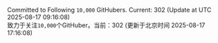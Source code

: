 Committed to Following `10,000` GitHubers. Current: <!-- FOLLOWING_COUNT -->302<!-- FOLLOWING_COUNT --> (Update at UTC <!-- LAST_UPDATED -->2025-08-17 09:16:08<!-- LAST_UPDATED -->)<br>
致力于关注`10,000`个GitHuber。当前：<!-- FOLLOWING_COUNT -->302<!-- FOLLOWING_COUNT --> (更新于北京时间 <!-- LAST_UPDATED_CST -->2025-08-17 17:16:08<!-- LAST_UPDATED_CST -->)

